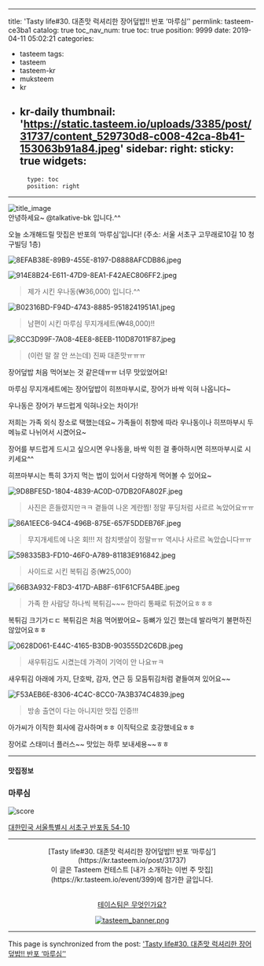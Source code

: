 
---
title: 'Tasty life#30. 대존맛 럭셔리한 장어덮밥!! 반포 ‘마루심’'
permlink: tasteem-ce3ba1
catalog: true
toc_nav_num: true
toc: true
position: 9999
date: 2019-04-11 05:02:21
categories:
- tasteem
tags:
- tasteem
- tasteem-kr
- muksteem
- kr
- kr-daily
thumbnail: 'https://static.tasteem.io/uploads/3385/post/31737/content_529730d8-c008-42ca-8b41-153063b91a84.jpeg'
sidebar:
    right:
        sticky: true
widgets:
    -
        type: toc
        position: right
---


![title_image](https://static.tasteem.io/uploads/3385/post/31737/content_529730d8-c008-42ca-8b41-153063b91a84.jpeg)
<br/>
안녕하세요~ @talkative-bk 입니다.^^

오늘 소개해드릴 맛집은 반포의 ‘마루심’입니다!
(주소: 서울 서초구 고무래로10길 10 청구빌딩 1층)

![8EFAB38E-89B9-455E-8197-D8888AFCDB86.jpeg](https://static.tasteem.io/uploads/image/image/159639/2373a423-f73e-4ca4-856c-56d1352d5fb1.jpeg)

![914E8B24-E611-47D9-8EA1-F42AEC806FF2.jpeg](https://static.tasteem.io/uploads/image/image/159640/2373a423-f73e-4ca4-856c-56d1352d5fb1.jpeg)
>제가 시킨 우나동(₩36,000) 입니다.^^

![B02316BD-F94D-4743-8885-9518241951A1.jpeg](https://static.tasteem.io/uploads/image/image/159642/2373a423-f73e-4ca4-856c-56d1352d5fb1.jpeg)
>남편이 시킨 마루심 무지개세트(₩48,000)!!

![8CC3D99F-7A08-4EE8-8EEB-110D87011F87.jpeg](https://static.tasteem.io/uploads/image/image/159650/2373a423-f73e-4ca4-856c-56d1352d5fb1.jpeg)
>(이런 말 잘 안 쓰는데) 진짜 대존맛ㅠㅠㅠ 

장어덮밥 처음 먹어보는 것 같은데ㅠㅠ 
너무 맛있었어요!

마루심 무지개세트에는 장어덮밥이 히쯔마부시로,
장어가 바싹 익혀 나옵니다~

우나동은 장어가 부드럽게 익혀나오는 차이가!

저희는 가족 외식 장소로 택했는데요~ 
가족들이 취향에 따라 우나동이나 히쯔마부시 
두 메뉴로 나뉘어서 시켰어요~

장어를 부드럽게 드시고 싶으시면 우나동을,
바싹 익힌 걸 좋아하시면 히쯔마부시로 시키세요^^

히쯔마부시는 특히 3가지 먹는 법이 있어서 
다양하게 먹어볼 수 있어요~

![9D8BFE5D-1804-4839-AC0D-07DB20FA802F.jpeg](https://static.tasteem.io/uploads/image/image/159643/2373a423-f73e-4ca4-856c-56d1352d5fb1.jpeg)
>사진은 흔들렸지만ㅋㅋ 곁들여 나온 계란찜! 정말 푸딩처럼 사르르 녹았어요ㅠㅠ

![86A1EEC6-94C4-496B-875E-657F5DDEB76F.jpeg](https://static.tasteem.io/uploads/image/image/159644/2373a423-f73e-4ca4-856c-56d1352d5fb1.jpeg)
> 무지개세트에 나온 회!!! 저 참치뱃살이 정말ㅠㅠ 역시나 사르르 녹았습니다ㅠㅠ

![598335B3-FD10-46F0-A789-81183E916842.jpeg](https://static.tasteem.io/uploads/image/image/159645/2373a423-f73e-4ca4-856c-56d1352d5fb1.jpeg)
>사이드로 시킨 복튀김 중(₩25,000)

![66B3A932-F8D3-417D-AB8F-61F61CF5A4BE.jpeg](https://static.tasteem.io/uploads/image/image/159646/2373a423-f73e-4ca4-856c-56d1352d5fb1.jpeg)
>가족 한 사람당 하나씩 복튀김~~~ 한마리 통째로 튀겼어요ㅎㅎㅎ 

복튀김 크기가ㄷㄷ 복튀김은 처음 먹어봤어요~ 등뼈가 있긴 했는데 발라먹기 불편하진 않았어요ㅎㅎ

![0628D061-E44C-4165-B3DB-903555D2C6DB.jpeg](https://static.tasteem.io/uploads/image/image/159648/2373a423-f73e-4ca4-856c-56d1352d5fb1.jpeg)
>새우튀김도 시켰는데 가격이 기억이 안 나요ㅠㅋ

새우튀김 아래에 가지, 단호박, 감자, 연근 등 모둠튀김처럼 곁들여져 있어요~~

![F53AEB6E-8306-4C4C-8CC0-7A3B374C4839.jpeg](https://static.tasteem.io/uploads/image/image/159649/2373a423-f73e-4ca4-856c-56d1352d5fb1.jpeg)
>방송 출연이 다는 아니지만 맛집 인증!!!

아가씨가 이직한 회사에 감사하며ㅎㅎ
이직턱으로 호강했네요ㅎㅎ

장어로 스태미너 플러스~~
맛있는 하루 보내세용~~ㅎㅎ

---------------------
#### 맛집정보
### 마루심
![score](https://static.tasteem.io/images/steem/2Crowns.png)

[대한민국 서울특별시 서초구 반포동 54-10](https://kr.tasteem.io/post/31737#map)

-----------------------------------------
<center>[Tasty life#30. 대존맛 럭셔리한 장어덮밥!! 반포 ‘마루심’](https://kr.tasteem.io/post/31737)
<br/>이 글은 Tasteem 컨테스트
 [내가 소개하는  이번 주 맛집](https://kr.tasteem.io/event/399)에 참가한 글입니다.

<br/>[테이스팀은 무엇인가요?](https://kr.tasteem.io/about)

[![tasteem_banner.png](https://static.tasteem.io/images/tasteem_banner_v3.png)](https://kr.tasteem.io)</center>

- - -

This page is synchronized from the post: ['Tasty life#30. 대존맛 럭셔리한 장어덮밥!! 반포 ‘마루심’'](https://steemit.com/@talkative-bk/tasteem-ce3ba1)
